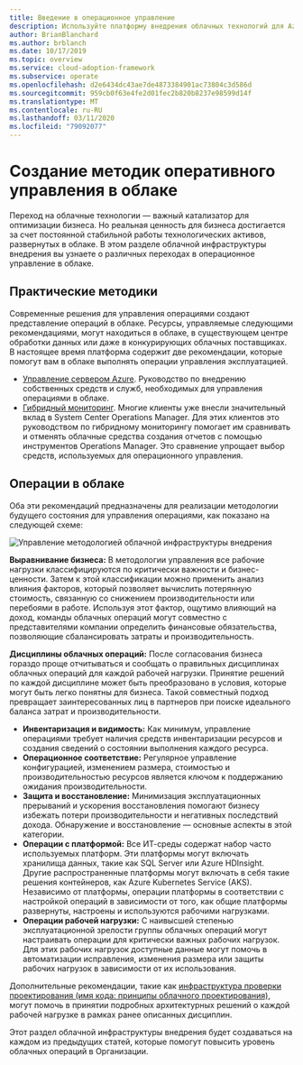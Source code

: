 ```yaml
---
title: Введение в операционное управление
description: Используйте платформу внедрения облачных технологий для Azure, чтобы понять, какие переходы необходимо внести, чтобы обеспечить оперативное управление в облаке.
author: BrianBlanchard
ms.author: brblanch
ms.date: 10/17/2019
ms.topic: overview
ms.service: cloud-adoption-framework
ms.subservice: operate
ms.openlocfilehash: d2e6434dc43ae7de4873384901ac73804c3d586d
ms.sourcegitcommit: 959cb0f63e4fe2d01fec2b820b8237e98599d14f
ms.translationtype: MT
ms.contentlocale: ru-RU
ms.lasthandoff: 03/11/2020
ms.locfileid: "79092077"
---
```

# <a name="establish-operational-management-practices-in-the-cloud"></a>Создание методик оперативного управления в облаке

Переход на облачные технологии — важный катализатор для оптимизации бизнеса. Но реальная ценность для бизнеса достигается за счет постоянной стабильной работы технологических активов, развернутых в облаке. В этом разделе облачной инфраструктуры внедрения вы узнаете о различных переходах в операционное управление в облаке.

## <a name="actionable-best-practices"></a>Практические методики

Современные решения для управления операциями создают представление операций в облаке. Ресурсы, управляемые следующими рекомендациями, могут находиться в облаке, в существующем центре обработки данных или даже в конкурирующих облачных поставщиках. В настоящее время платформа содержит две рекомендации, которые помогут вам в облаке выполнять операции управления эксплуатацией.

- [Управление сервером Azure](./azure-server-management/index.md). Руководство по внедрению собственных средств и служб, необходимых для управления операциями в облаке.
- [Гибридный мониторинг](./monitor/index.md). Многие клиенты уже внесли значительный вклад в System Center Operations Manager. Для этих клиентов это руководством по гибридному мониторингу помогает им сравнивать и отменять облачные средства создания отчетов с помощью инструментов Operations Manager. Это сравнение упрощает выбор средств, используемых для операционного управления.

## <a name="cloud-operations"></a>Операции в облаке

Оба эти рекомендаций предназначены для реализации методологии будущего состояния для управления операциями, как показано на следующей схеме:

![Управление методологией облачной инфраструктуры внедрения](../_images/manage/caf-manage.png)

**Выравнивание бизнеса:** В методологии управления все рабочие нагрузки классифицируются по критически важности и бизнес-ценности. Затем к этой классификации можно применить анализ влияния факторов, который позволяет вычислить потерянную стоимость, связанную со снижением производительности или перебоями в работе. Используя этот фактор, ощутимо влияющий на доход, команды облачных операций могут совместно с представителями компании определить финансовые обязательства, позволяющие сбалансировать затраты и производительность.

**Дисциплины облачных операций:** После согласования бизнеса гораздо проще отчитываться и сообщать о правильных дисциплинах облачных операций для каждой рабочей нагрузки. Принятие решений по каждой дисциплине может быть преобразовано в условия, которые могут быть легко понятны для бизнеса. Такой совместный подход превращает заинтересованных лиц в партнеров при поиске идеального баланса затрат и производительности.

- **Инвентаризация и видимость:** Как минимум, управление операциями требует наличия средств инвентаризации ресурсов и создания сведений о состоянии выполнения каждого ресурса.
- **Операционное соответствие:** Регулярное управление конфигурацией, изменением размера, стоимостью и производительностью ресурсов является ключом к поддержанию ожидания производительности.
- **Защита и восстановление:** Минимизация эксплуатационных прерываний и ускорения восстановления помогают бизнесу избежать потери производительности и негативных последствий дохода. Обнаружение и восстановление — основные аспекты в этой категории.
- **Операции с платформой:** Все ИТ-среды содержат набор часто используемых платформ. Эти платформы могут включать хранилища данных, такие как SQL Server или Azure HDInsight. Другие распространенные платформы могут включать в себя такие решения контейнеров, как Azure Kubernetes Service (AKS). Независимо от платформы, операции платформы в соответствии с настройкой операций в зависимости от того, как общие платформы развернуты, настроены и используются рабочими нагрузками.
- **Операции рабочей нагрузки:** С наивысшей степенью эксплуатационной зрелости группы облачных операций могут настраивать операции для критически важных рабочих нагрузок. Для этих рабочих нагрузок доступные данные могут помочь в автоматизации исправления, изменения размера или защиты рабочих нагрузок в зависимости от их использования.

Дополнительные рекомендации, такие как [инфраструктура проверки проектирования (имя кода: принципы облачного проектирования)](https://docs.microsoft.com/azure/architecture/framework/resiliency/overview), могут помочь в принятии подробных архитектурных решений о каждой рабочей нагрузке в рамках ранее описанных дисциплин.

Этот раздел облачной инфраструктуры внедрения будет создаваться на каждом из предыдущих статей, которые помогут повысить уровень облачных операций в Организации.

